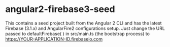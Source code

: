# angular2-firebase3-seed
This contains a seed project built from the Angular 2 CLI and has the latest Firebase (3.1.x) and AngularFire2 configurations setup. Just change the URL passed to defaultFirebase( ) in src/main.ts (the bootstrap process) to https://YOUR-APPLICATION-ID.firebaseio.com
